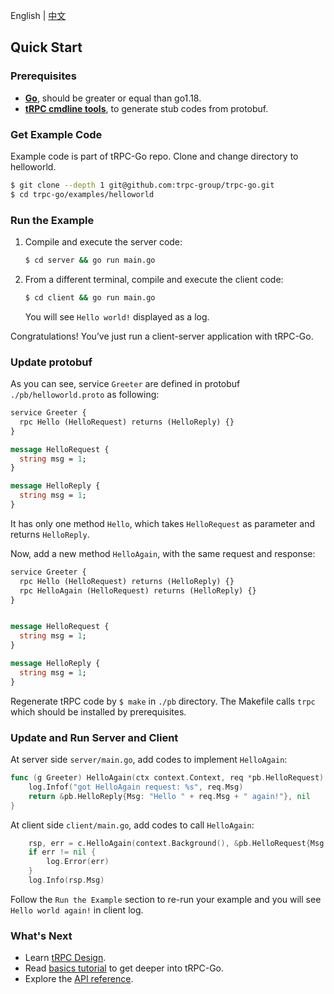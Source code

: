 English | [中文](quick_start.zh_CN.md)

## Quick Start

### Prerequisites

- **[Go](https://go.dev/doc/install)**, should be greater or equal than go1.18.
- **[tRPC cmdline tools](https://github.com/trpc-group/trpc-cmdline)**, to generate stub codes from protobuf.

### Get Example Code

Example code is part of tRPC-Go repo.
Clone and change directory to helloworld.
```bash
$ git clone --depth 1 git@github.com:trpc-group/trpc-go.git
$ cd trpc-go/examples/helloworld
```

### Run the Example

1. Compile and execute the server code:
   ```bash
   $ cd server && go run main.go
   ```
2. From a different terminal, compile and execute the client code:
   ```bash
   $ cd client && go run main.go
   ```
   You will see `Hello world!` displayed as a log.

Congratulations! You’ve just run a client-server application with tRPC-Go.

### Update protobuf

As you can see, service `Greeter` are defined in protobuf `./pb/helloworld.proto` as following:
```protobuf
service Greeter {
  rpc Hello (HelloRequest) returns (HelloReply) {}
}

message HelloRequest {
  string msg = 1;
}

message HelloReply {
  string msg = 1;
}
```
It has only one method `Hello`, which takes `HelloRequest` as parameter and returns `HelloReply`.

Now, add a new method `HelloAgain`, with the same request and response:
```protobuf
service Greeter {
  rpc Hello (HelloRequest) returns (HelloReply) {}
  rpc HelloAgain (HelloRequest) returns (HelloReply) {}
}


message HelloRequest {
  string msg = 1;
}

message HelloReply {
  string msg = 1;
}
```

Regenerate tRPC code by `$ make` in `./pb` directory.
The Makefile calls `trpc` which should be installed by prerequisites.

### Update and Run Server and Client

At server side `server/main.go`, add codes to implement `HelloAgain`:
```go
func (g Greeter) HelloAgain(ctx context.Context, req *pb.HelloRequest) (*pb.HelloReply, error) {
    log.Infof("got HelloAgain request: %s", req.Msg)
    return &pb.HelloReply{Msg: "Hello " + req.Msg + " again!"}, nil
}
```

At client side `client/main.go`, add codes to call `HelloAgain`:
```go
    rsp, err = c.HelloAgain(context.Background(), &pb.HelloRequest{Msg: "world"})
    if err != nil {
        log.Error(err)
    }
    log.Info(rsp.Msg)
```

Follow the `Run the Example` section to re-run your example and you will see `Hello world again!` in client log.

### What's Next

- Learn [tRPC Design](https://github.com/trpc-group/trpc).
- Read [basics tutorial](./basics_tutorial.md) to get deeper into tRPC-Go.
- Explore the [API reference](https://pkg.go.dev/go-micro).


